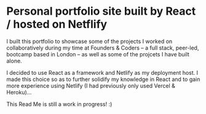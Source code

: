 # Personal portfolio site built by React / hosted on Netflify

I built this portfolio to showcase some of the projects I worked on collaboratively during my time at Founders & Coders – a full stack, peer-led, bootcamp based in London – as well as some of the projcets I have built alone.

I decided to use React as a framework and Netlify as my deployment host. I made this choice so as to further solidify my knowledge in React and to gain more experience using Netlify (I had previously only used Vercel & Heroku)...

This Read Me is still a work in progress! :)
